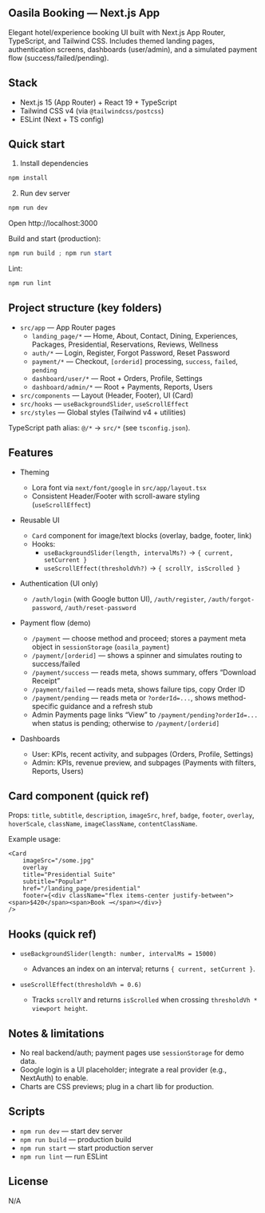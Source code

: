## Oasila Booking — Next.js App

Elegant hotel/experience booking UI built with Next.js App Router, TypeScript, and Tailwind CSS. Includes themed landing pages, authentication screens, dashboards (user/admin), and a simulated payment flow (success/failed/pending).

## Stack

- Next.js 15 (App Router) + React 19 + TypeScript
- Tailwind CSS v4 (via `@tailwindcss/postcss`)
- ESLint (Next + TS config)

## Quick start

1) Install dependencies

```powershell
npm install
```

2) Run dev server

```powershell
npm run dev
```

Open http://localhost:3000

Build and start (production):

```powershell
npm run build ; npm run start
```

Lint:

```powershell
npm run lint
```

## Project structure (key folders)

- `src/app` — App Router pages
	- `landing_page/*` — Home, About, Contact, Dining, Experiences, Packages, Presidential, Reservations, Reviews, Wellness
	- `auth/*` — Login, Register, Forgot Password, Reset Password
	- `payment/*` — Checkout, `[orderid]` processing, `success`, `failed`, `pending`
	- `dashboard/user/*` — Root + Orders, Profile, Settings
	- `dashboard/admin/*` — Root + Payments, Reports, Users
- `src/components` — Layout (Header, Footer), UI (Card)
- `src/hooks` — `useBackgroundSlider`, `useScrollEffect`
- `src/styles` — Global styles (Tailwind v4 + utilities)

TypeScript path alias: `@/*` -> `src/*` (see `tsconfig.json`).

## Features

- Theming
	- Lora font via `next/font/google` in `src/app/layout.tsx`
	- Consistent Header/Footer with scroll-aware styling (`useScrollEffect`)

- Reusable UI
	- `Card` component for image/text blocks (overlay, badge, footer, link)
	- Hooks:
		- `useBackgroundSlider(length, intervalMs?)` → `{ current, setCurrent }`
		- `useScrollEffect(thresholdVh?)` → `{ scrollY, isScrolled }`

- Authentication (UI only)
	- `/auth/login` (with Google button UI), `/auth/register`, `/auth/forgot-password`, `/auth/reset-password`

- Payment flow (demo)
	- `/payment` — choose method and proceed; stores a payment meta object in `sessionStorage` (`oasila_payment`)
	- `/payment/[orderid]` — shows a spinner and simulates routing to success/failed
	- `/payment/success` — reads meta, shows summary, offers “Download Receipt”
	- `/payment/failed` — reads meta, shows failure tips, copy Order ID
	- `/payment/pending` — reads meta or `?orderId=...`, shows method-specific guidance and a refresh stub
	- Admin Payments page links “View” to `/payment/pending?orderId=...` when status is pending; otherwise to `/payment/[orderid]`

- Dashboards
	- User: KPIs, recent activity, and subpages (Orders, Profile, Settings)
	- Admin: KPIs, revenue preview, and subpages (Payments with filters, Reports, Users)

## Card component (quick ref)

Props: `title`, `subtitle`, `description`, `imageSrc`, `href`, `badge`, `footer`, `overlay`, `hoverScale`, `className`, `imageClassName`, `contentClassName`.

Example usage:

```tsx
<Card
	imageSrc="/some.jpg"
	overlay
	title="Presidential Suite"
	subtitle="Popular"
	href="/landing_page/presidential"
	footer={<div className="flex items-center justify-between"><span>$420</span><span>Book →</span></div>}
/>
```

## Hooks (quick ref)

- `useBackgroundSlider(length: number, intervalMs = 15000)`
	- Advances an index on an interval; returns `{ current, setCurrent }`.

- `useScrollEffect(thresholdVh = 0.6)`
	- Tracks `scrollY` and returns `isScrolled` when crossing `thresholdVh * viewport height`.

## Notes & limitations

- No real backend/auth; payment pages use `sessionStorage` for demo data.
- Google login is a UI placeholder; integrate a real provider (e.g., NextAuth) to enable.
- Charts are CSS previews; plug in a chart lib for production.

## Scripts

- `npm run dev` — start dev server
- `npm run build` — production build
- `npm run start` — start production server
- `npm run lint` — run ESLint

## License

N/A

